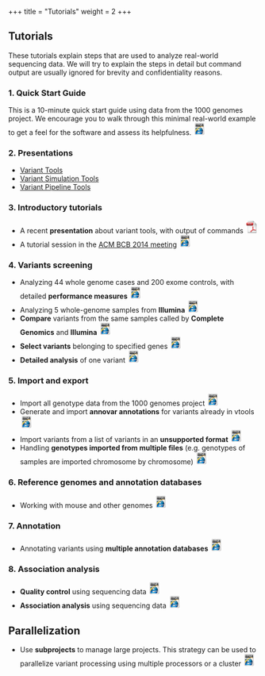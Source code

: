 +++
title = "Tutorials"
weight = 2
+++

## Tutorials

These tutorials explain steps that are used to analyze real-world sequencing data. We will try to explain the steps in detail but command output are usually ignored for brevity and confidentiality reasons. 



### 1. Quick Start Guide

This is a 10-minute quick start guide using data from the 1000 genomes project. We encourage you to walk through this minimal real-world example to get a feel for the software and assess its helpfulness.
[<img src="html.png" width = "25" height = "25" style = "display: inline" />][1]



### 2. Presentations

*   [Variant Tools][2] 
*   [Variant Simulation Tools][3] 
*   [Variant Pipeline Tools][4] 



### 3. Introductory tutorials

*   A recent **presentation** about variant tools, with output of commands [<img src="PDF.jpg" width = "25" height = "25" style = "display: inline" />][2]
*   A tutorial session in the [ACM BCB 2014 meeting][5] [<img src="html.png" width = "25" height = "25" style = "display: inline" />][6]



### 4. Variants screening

*   Analyzing 44 whole genome cases and 200 exome controls, with detailed **performance measures** [<img src="html.png" width = "25" height = "25" style = "display: inline" />][7] 
*   Analyzing 5 whole-genome samples from **Illumina** [<img src="html.png" width = "25" height = "25" style = "display: inline" />][8] 
*   **Compare** variants from the same samples called by **Complete Genomics** and **Illumina** [<img src="html.png" width = "25" height = "25" style = "display: inline" />][9] 
*   **Select variants** belonging to specified genes [<img src="html.png" width = "25" height = "25" style = "display: inline" />][10] 
*   **Detailed analysis** of one variant [<img src="html.png" width = "25" height = "25" style = "display: inline" />][11] 



### 5. Import and export

*   Import all genotype data from the 1000 genomes project [<img src="html.png" width = "25" height = "25" style = "display: inline" />][12] 
*   Generate and import **annovar annotations** for variants already in vtools [<img src="html.png" width = "25" height = "25" style = "display: inline" />][13] 
*   Import variants from a list of variants in an **unsupported format** [<img src="html.png" width = "25" height = "25" style = "display: inline" />][14] 
*   Handling **genotypes imported from multiple files** (e.g. genotypes of samples are imported chromosome by chromosome) [<img src="html.png" width = "25" height = "25" style = "display: inline" />][15] 



### 6. Reference genomes and annotation databases

*   Working with mouse and other genomes [<img src="html.png" width = "25" height = "25" style = "display: inline" />][16] 



### 7. Annotation

*   Annotating variants using **multiple annotation databases** [<img src="html.png" width = "25" height = "25" style = "display: inline" />][17] 



### 8. Association analysis

*   **Quality control** using sequencing data [<img src="html.png" width = "25" height = "25" style = "display: inline" />][18] 
*   **Association analysis** using sequencing data [<img src="html.png" width = "25" height = "25" style = "display: inline" />][19] 

## Parallelization

*   Use **subprojects** to manage large projects. This strategy can be used to parallelize variant processing using multiple processors or a cluster [<img src="html.png" width = "25" height = "25" style = "display: inline" />][10]

 [1]: /vat-docs/documentation/tutorials/quickstartguide/
 [2]: vtools.pdf
 [3]: VST.pdf
 [4]: VariantPipelineTools.pptx
 [5]: http://www.cse.buffalo.edu/ACM-BCB2014/
 [6]: /vat-docs/documentation/tutorials/acm-bcb/ 
 [7]: /vat-docs/documentation/tutorials/case44ctrl20/
 [8]: /vat-docs/documentation/tutorials/illumina5/
 [9]: /vat-docs/documentation/tutorials/compare/
 [10]: /vat-docs/documentation/tutorials/select/
 [11]: /vat-docs/documentation/tutorials/analysis/
 [12]: /vat-docs/documentation/tutorials/1000genome/
 [13]: /vat-docs/documentation/tutorials/annovar/
 [14]: /vat-docs/documentation/tutorials/form/
 [15]: /vat-docs/documentation/tutorials/sample/
 [16]: /vat-docs/documentation/tutorials/mouthgenome/
 [17]: /vat-docs/documentation/tutorials/annotation/
 [18]: /vat-docs/documentation/tutorials/association/
 [19]: /vat-docs/documentation/tutorials/testing/
 [20]: /vat-docs/documentation/tutorials/subprojects/